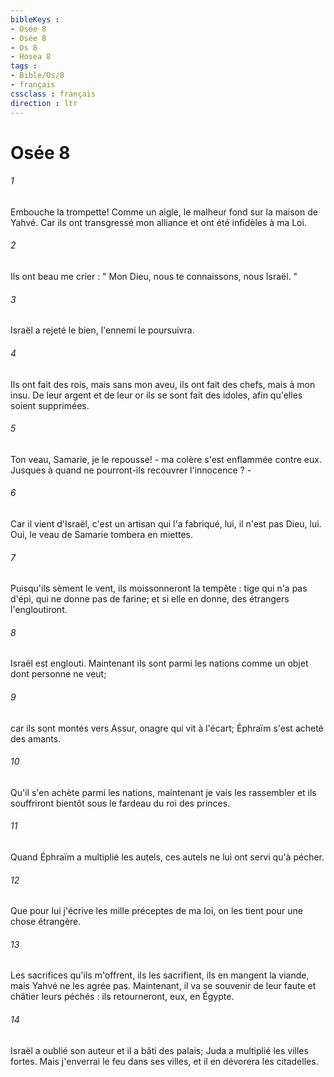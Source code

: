 ```yaml
---
bibleKeys : 
- Osée 8
- Osée 8
- Os 8
- Hosea 8
tags : 
- Bible/Os/8
- français
cssclass : français
direction : ltr
---
```


# Osée 8

###### 1
Embouche la trompette! Comme un aigle, le malheur fond sur la maison de Yahvé. Car ils ont transgressé mon alliance et ont été infidèles à ma Loi. 
###### 2
Ils ont beau me crier : " Mon Dieu, nous te connaissons, nous Israël. " 
###### 3
Israël a rejeté le bien, l'ennemi le poursuivra. 
###### 4
Ils ont fait des rois, mais sans mon aveu, ils ont fait des chefs, mais à mon insu. De leur argent et de leur or ils se sont fait des idoles, afin qu'elles soient supprimées. 
###### 5
Ton veau, Samarie, je le repousse! - ma colère s'est enflammée contre eux. Jusques à quand ne pourront-ils recouvrer l'innocence ? - 
###### 6
Car il vient d'Israël, c'est un artisan qui l'a fabriqué, lui, il n'est pas Dieu, lui. Oui, le veau de Samarie tombera en miettes. 
###### 7
Puisqu'ils sèment le vent, ils moissonneront la tempête : tige qui n'a pas d'épi, qui ne donne pas de farine; et si elle en donne, des étrangers l'engloutiront. 
###### 8
Israël est englouti. Maintenant ils sont parmi les nations comme un objet dont personne ne veut; 
###### 9
car ils sont montés vers Assur, onagre qui vit à l'écart; Éphraïm s'est acheté des amants. 
###### 10
Qu'il s'en achète parmi les nations, maintenant je vais les rassembler et ils souffriront bientôt sous le fardeau du roi des princes. 
###### 11
Quand Éphraïm a multiplié les autels, ces autels ne lui ont servi qu'à pécher. 
###### 12
Que pour lui j'écrive les mille préceptes de ma loi, on les tient pour une chose étrangère. 
###### 13
Les sacrifices qu'ils m'offrent, ils les sacrifient, ils en mangent la viande, mais Yahvé ne les agrée pas. Maintenant, il va se souvenir de leur faute et châtier leurs péchés : ils retourneront, eux, en Égypte. 
###### 14
Israël a oublié son auteur et il a bâti des palais; Juda a multiplié les villes fortes. Mais j'enverrai le feu dans ses villes, et il en dévorera les citadelles. 

